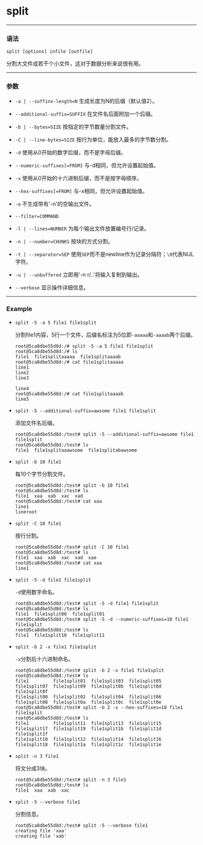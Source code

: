 split
=====

***

### 语法

```
split [options] infile [outfile]
```

分割大文件成若干个小文件，这对于数据分析来说很有用。

***

### 参数

* `-a | --suffinx-length=N`    生成长度为N的后缀（默认值2）。

* `--additional-suffix=SUFFIX`   在文件名后面附加一个后缀。

* `-b | --bytes=SIZE`   按指定的字节数量分割文件。

* `-C | --line-bytes=SIZE` 按行为单位，能放入最多的字节数分割。

* `-d`  使用从0开始的数字后缀，而不是字母后缀。

* `--numeric-suffixes[=FROM]`   与-d相同，但允许设置起始值。

* `-x`  使用从0开始的十六进制后缀，而不是按字母顺序。

* `--hex-suffixes[=FROM]`   与-x相同，但允许设置起始值。

* `-e`  不生成带有'-n'的空输出文件。

* `--filter=COMMAND`

* `-l | --lines=NUMBER` 为每个输出文件放置编号行/记录。

* `-n | --number=CHUNKS`    按块的方式分割。

* `-t | --separator=SEP`    使用`SEP`而不是newline作为记录分隔符；`\0`代表NUL字符。

* `-u | --unbuffered`   立即用'-n r/..'将输入复制到输出。

* `--verbose`   显示操作详细信息。


***

### Example

* `split -5 -a 5 file1 file1split`

    分割file1内容，5行一个文件，后缀名标注为5位即`-aaaaa`和`-aaaab`两个后缀。

    ```
    root@5ca8dbe55d8d:/# split -5 -a 5 file1 file1split
    root@5ca8dbe55d8d:/# ls
    file1  file1splitaaaaa  file1splitaaaab
    root@5ca8dbe55d8d:/# cat file1splitaaaaa
    line1
    line2
    line3

    line4
    root@5ca8dbe55d8d:/# cat file1splitaaaab
    line5
    ```

* `split -5 --additional-suffix=awsome file1 file1split`

    添加文件名后缀。

    ```
    root@5ca8dbe55d8d:/test# split -5 --additional-suffix=awsome file1 file1split
    root@5ca8dbe55d8d:/test# ls
    file1  file1splitaaawsome  file1splitabawsome
    ```

* `split -b 10 file1`

    每10个字节分割文件。

    ```
    root@5ca8dbe55d8d:/test# split -b 10 file1
    root@5ca8dbe55d8d:/test# ls
    file1  xaa  xab  xac  xad
    root@5ca8dbe55d8d:/test# cat xaa
    line1
    lineroot
    ```

* `split -C 10 file1`

    按行分割。

    ```
    root@5ca8dbe55d8d:/test# split -C 10 file1
    root@5ca8dbe55d8d:/test# ls
    file1  xaa  xab  xac  xad  xae
    root@5ca8dbe55d8d:/test# cat xaa
    line1
    ```

* `split -5 -d file1 file1split`

    `-d`使用数字命名。

    ```
    root@5ca8dbe55d8d:/test# split -5 -d file1 file1split
    root@5ca8dbe55d8d:/test# ls
    file1  file1split00  file1split01
    root@5ca8dbe55d8d:/test# split -5 -d --numeric-suffixes=10 file1 file1split
    root@5ca8dbe55d8d:/test# ls
    file1  file1split10  file1split11
    ```

* `split -b 2 -x file1 file1split`

    `-x`分割后十六进制命名。

    ```
    root@5ca8dbe55d8d:/test# split -b 2 -x file1 file1split
    root@5ca8dbe55d8d:/test# ls
    file1         file1split01  file1split03  file1split05  file1split07  file1split09  file1split0b  file1split0d  file1split0f
    file1split00  file1split02  file1split04  file1split06  file1split08  file1split0a  file1split0c  file1split0e
    root@5ca8dbe55d8d:/test# split -b 2 -x --hex-suffixes=10 file1 file1split
    root@5ca8dbe55d8d:/test# ls
    file1         file1split11  file1split13  file1split15  file1split17  file1split19  file1split1b  file1split1d  file1split1f
    file1split10  file1split12  file1split14  file1split16  file1split18  file1split1a  file1split1c  file1split1e
    ```

* `split -n 3 file1`

    将文分成3块。

    ```
    root@5ca8dbe55d8d:/test# split -n 3 file1
    root@5ca8dbe55d8d:/test# ls
    file1  xaa  xab  xac
    ```

* `split -5 --verbose file1`

    分割信息。
    
    ```
    root@5ca8dbe55d8d:/test# split -5 --verbose file1
    creating file 'xaa'
    creating file 'xab'
    ```

